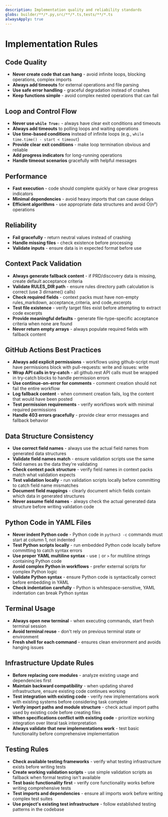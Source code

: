 ```yaml
---
description: Implementation quality and reliability standards
globs: builder/**/*.py,src/**/*.ts,tests/**/*.ts
alwaysApply: true
---
```

# Implementation Rules

## Code Quality
- **Never create code that can hang** - avoid infinite loops, blocking operations, complex imports
- **Always add timeouts** for external operations and file parsing
- **Use safe error handling** - graceful degradation instead of crashes
- **Keep functions simple** - avoid complex nested operations that can fail

## Loop and Control Flow
- **Never use `while True:`** - always have clear exit conditions and timeouts
- **Always add timeouts** to polling loops and waiting operations
- **Use time-based conditions** instead of infinite loops (e.g., `while time.time() - start < timeout`)
- **Provide clear exit conditions** - make loop termination obvious and reliable
- **Add progress indicators** for long-running operations
- **Handle timeout scenarios** gracefully with helpful messages

## Performance
- **Fast execution** - code should complete quickly or have clear progress indicators
- **Minimal dependencies** - avoid heavy imports that can cause delays
- **Efficient algorithms** - use appropriate data structures and avoid O(n²) operations

## Reliability
- **Fail gracefully** - return neutral values instead of crashing
- **Handle missing files** - check existence before processing
- **Validate inputs** - ensure data is in expected format before use

## Context Pack Validation
- **Always generate fallback content** - if PRD/discovery data is missing, create default acceptance criteria
- **Validate RULES_DIR path** - ensure rules directory path calculation is correct (use 3 dirname() calls)
- **Check required fields** - context packs must have non-empty rules_markdown, acceptance_criteria, and code_excerpts
- **Test file existence** - verify target files exist before attempting to extract code excerpts
- **Provide meaningful defaults** - generate file-type-specific acceptance criteria when none are found
- **Never return empty arrays** - always populate required fields with fallback content

## GitHub Actions Best Practices
- **Always add explicit permissions** - workflows using github-script must have permissions block with pull-requests: write and issues: write
- **Wrap API calls in try-catch** - all github.rest API calls must be wrapped in try-catch blocks to handle permission errors
- **Use continue-on-error for comments** - comment creation should not fail the entire workflow
- **Log fallback content** - when comment creation fails, log the content that would have been posted
- **Test permission requirements** - verify workflows work with minimal required permissions
- **Handle 403 errors gracefully** - provide clear error messages and fallback behavior

## Data Structure Consistency
- **Use correct field names** - always use the actual field names from generated data structures
- **Validate field names match** - ensure validation scripts use the same field names as the data they're validating
- **Check context pack structure** - verify field names in context packs match what validation expects
- **Test validation locally** - run validation scripts locally before committing to catch field name mismatches
- **Document field mappings** - clearly document which fields contain which data in generated structures
- **Never assume field names** - always check the actual generated data structure before writing validation code

## Python Code in YAML Files
- **Never indent Python code** - Python code in `python3 -c` commands must start at column 1, not indented
- **Test Python scripts locally** - run embedded Python code locally before committing to catch syntax errors
- **Use proper YAML multiline syntax** - use `|` or `>` for multiline strings containing Python code
- **Avoid complex Python in workflows** - prefer external scripts for complex Python logic
- **Validate Python syntax** - ensure Python code is syntactically correct before embedding in YAML
- **Check indentation carefully** - Python is whitespace-sensitive, YAML indentation can break Python syntax

## Terminal Usage
- **Always open new terminal** - when executing commands, start fresh terminal session
- **Avoid terminal reuse** - don't rely on previous terminal state or environment
- **Fresh shell for each command** - ensures clean environment and avoids hanging issues

## Infrastructure Update Rules
- **Before replacing core modules** - analyze existing usage and dependencies first
- **Maintain backward compatibility** - when updating shared infrastructure, ensure existing code continues working
- **Test integration with existing code** - verify new implementations work with existing systems before considering task complete
- **Verify import paths and module structure** - check actual import paths used by existing code before creating files
- **When specifications conflict with existing code** - prioritize working integration over literal task interpretation
- **Always validate that new implementations work** - test basic functionality before comprehensive implementation

## Testing Rules
- **Check available testing frameworks** - verify what testing infrastructure exists before writing tests
- **Create working validation scripts** - use simple validation scripts as fallback when formal testing isn't available
- **Test basic functionality first** - verify core functionality works before writing comprehensive tests
- **Test imports and dependencies** - ensure all imports work before writing complex test suites
- **Use project's existing test infrastructure** - follow established testing patterns in the codebase

